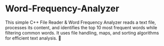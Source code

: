 # Word-Frequency-Analyzer
This simple C++ File Reader &amp; Word Frequency Analyzer reads a text file, processes its content, and identifies the top 10 most frequent words while filtering common words. It uses file handling, maps, and sorting algorithms for efficient text analysis. 🚀
